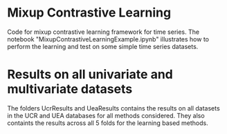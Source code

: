 # Mixup Contrastive Learning

Code for mixup contrastive learning framework for time series. The notebook "MixupContrastiveLearningExample.ipynb" illustrates how to perform the learning and test on some simple time series datasets.

# Results on all univariate and multivariate datasets

The folders UcrResults and UeaResults contains the results on all datasets in the UCR and UEA databases for all methods considered. They also containts the results across all 5 folds for the learning based methods.
